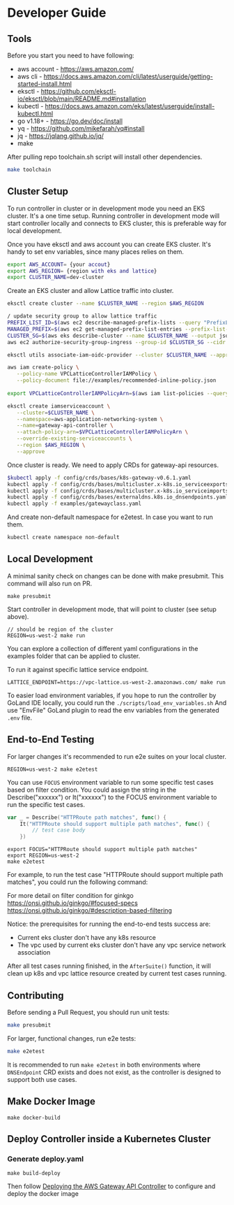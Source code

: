# Developer Guide

## Tools

Before you start you need to have following:

- aws account - https://aws.amazon.com/
- aws cli - https://docs.aws.amazon.com/cli/latest/userguide/getting-started-install.html
- eksctl - https://github.com/eksctl-io/eksctl/blob/main/README.md#installation
- kubectl - https://docs.aws.amazon.com/eks/latest/userguide/install-kubectl.html
- go v1.18+ - https://go.dev/doc/install
- yq - https://github.com/mikefarah/yq#install
- jq - https://jqlang.github.io/jq/
- make 

After pulling repo toolchain.sh script will install other dependencies.

```bash
make toolchain
```

## Cluster Setup

To run controller in cluster or in development mode you need an EKS cluster. It's a one time setup.
Running controller in development mode will start controller locally and connects to EKS cluster, 
this is preferable way for local development.

Once you have eksctl and aws account you can create EKS cluster. It's handy to set env variables, since many places relies on them.

```bash
export AWS_ACCOUNT= {your accout}
export AWS_REGION= {region with eks and lattice}
export CLUSTER_NAME=dev-cluster
```

Create an EKS cluster and allow Lattice traffic into cluster.

```bash
eksctl create cluster --name $CLUSTER_NAME --region $AWS_REGION

/ update security group to allow lattice traffic
PREFIX_LIST_ID=$(aws ec2 describe-managed-prefix-lists --query "PrefixLists[?PrefixListName=="\'com.amazonaws.$AWS_REGION.vpc-lattice\'"].PrefixListId" | jq -r '.[]')
MANAGED_PREFIX=$(aws ec2 get-managed-prefix-list-entries --prefix-list-id $PREFIX_LIST_ID --output json  | jq -r '.Entries[0].Cidr')
CLUSTER_SG=$(aws eks describe-cluster --name $CLUSTER_NAME --output json| jq -r '.cluster.resourcesVpcConfig.clusterSecurityGroupId')
aws ec2 authorize-security-group-ingress --group-id $CLUSTER_SG --cidr $MANAGED_PREFIX --protocol -1

eksctl utils associate-iam-oidc-provider --cluster $CLUSTER_NAME --approve --region $AWS_REGION

aws iam create-policy \
   --policy-name VPCLatticeControllerIAMPolicy \
   --policy-document file://examples/recommended-inline-policy.json
   
export VPCLatticeControllerIAMPolicyArn=$(aws iam list-policies --query 'Policies[?PolicyName==`VPCLatticeControllerIAMPolicy`].Arn' --output text)

eksctl create iamserviceaccount \
   --cluster=$CLUSTER_NAME \
   --namespace=aws-application-networking-system \
   --name=gateway-api-controller \
   --attach-policy-arn=$VPCLatticeControllerIAMPolicyArn \
   --override-existing-serviceaccounts \
   --region $AWS_REGION \
   --approve
```

Once cluster is ready. We need to apply CRDs for gateway-api resources.

```bash
$kubectl apply -f config/crds/bases/k8s-gateway-v0.6.1.yaml
kubectl apply -f config/crds/bases/multicluster.x-k8s.io_serviceexports.yaml
kubectl apply -f config/crds/bases/multicluster.x-k8s.io_serviceimports.yaml
kubectl apply -f config/crds/bases/externaldns.k8s.io_dnsendpoints.yaml
kubectl apply -f examples/gatewayclass.yaml
```

And create non-default namespace for e2etest. In case you want to run them.

```bash
kubectl create namespace non-default
```

## Local Development

A minimal sanity check on changes can be done with make presubmit. This command will also run on PR.

```
make presubmit
```

Start controller in development mode, that will point to cluster (see setup above).

```
// should be region of the cluster
REGION=us-west-2 make run
```

You can explore a collection of different yaml configurations in the examples folder that can be applied to cluster.

To run it against specific lattice service endpoint.

```
LATTICE_ENDPOINT=https://vpc-lattice.us-west-2.amazonaws.com/ make run
```

To easier load environment variables, if you hope to run the controller by GoLand IDE locally, you could run the `./scripts/load_env_variables.sh`
And use "EnvFile" GoLand plugin to read the env variables from the generated `.env` file.

## End-to-End Testing

For larger changes it's recommended to run e2e suites on your local cluster.

```
REGION=us-west-2 make e2etest
```

You can use `FOCUS` environment variable to run some specific test cases based on filter condition.
You could assign the string in the Describe("xxxxxx") or It("xxxxxx") to the FOCUS environment variable to run the specific test cases.
```go
var _ = Describe("HTTPRoute path matches", func() {
	It("HTTPRoute should support multiple path matches", func() {
        // test case body
    })
```

```
export FOCUS="HTTPRoute should support multiple path matches"
export REGION=us-west-2
make e2etest
```

For example, to run the test case "HTTPRoute should support multiple path matches", you could run the following command:

For more detail on filter condition for ginkgo
https://onsi.github.io/ginkgo/#focused-specs
https://onsi.github.io/ginkgo/#description-based-filtering

Notice: the prerequisites for running the end-to-end tests success are:
- Current eks cluster don't have any k8s resource
- The vpc used by current eks cluster don't have any vpc service network association

After all test cases running finished, in the `AfterSuite()` function, it will clean up k8s and vpc lattice resource created by current test cases running.

## Contributing

Before sending a Pull Request, you should run unit tests:

```sh
make presubmit
```

For larger, functional changes, run e2e tests:
```sh
make e2etest
```

It is recommended to run `make e2etest` in both environments where `DNSEndpoint` CRD exists and does not exist,
as the controller is designed to support both use cases.

## Make Docker Image

```
make docker-build
```

## Deploy Controller inside a Kubernetes Cluster

### Generate deploy.yaml

```
make build-deploy
```
Then follow [Deploying the AWS Gateway API Controller](https://github.com/aws/aws-application-networking-k8s/blob/main/docs/deploy.md) to configure and deploy the docker image
